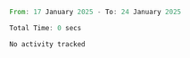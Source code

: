 <!--START_SECTION:waka-->

```rust
From: 17 January 2025 - To: 24 January 2025

Total Time: 0 secs

No activity tracked
```

<!--END_SECTION:waka-->
